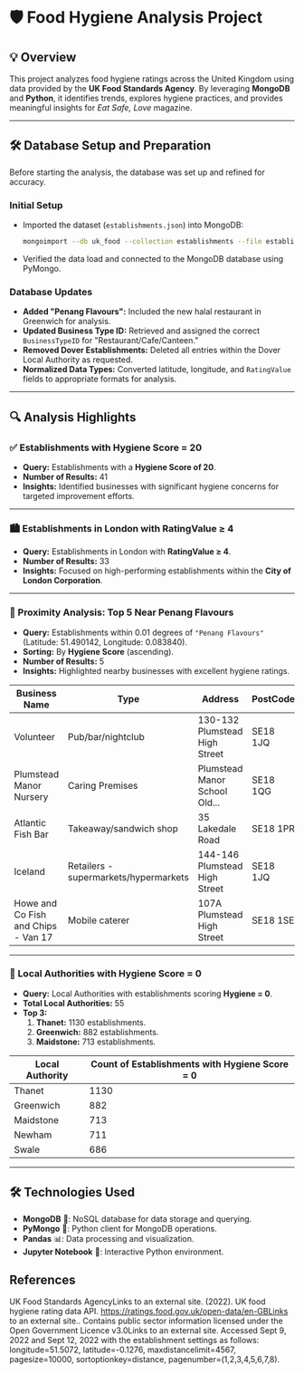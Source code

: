 # 🛡️ Food Hygiene Analysis Project

## 💡 Overview
This project analyzes food hygiene ratings across the United Kingdom using data provided by the **UK Food Standards Agency**. By leveraging **MongoDB** and **Python**, it identifies trends, explores hygiene practices, and provides meaningful insights for *Eat Safe, Love* magazine.

---

## 🛠️ Database Setup and Preparation
Before starting the analysis, the database was set up and refined for accuracy.

### Initial Setup
- Imported the dataset (`establishments.json`) into MongoDB:
  ```bash
  mongoimport --db uk_food --collection establishments --file establishments.json --jsonArray
  ```
- Verified the data load and connected to the MongoDB database using PyMongo.

### Database Updates
- **Added "Penang Flavours":** Included the new halal restaurant in Greenwich for analysis.
- **Updated Business Type ID:** Retrieved and assigned the correct `BusinessTypeID` for "Restaurant/Cafe/Canteen."
- **Removed Dover Establishments:** Deleted all entries within the Dover Local Authority as requested.
- **Normalized Data Types:** Converted latitude, longitude, and `RatingValue` fields to appropriate formats for analysis.

---

## 🔍 Analysis Highlights

### ✅ Establishments with Hygiene Score = 20
- **Query:** Establishments with a **Hygiene Score of 20**.
- **Number of Results:** 41
- **Insights:** Identified businesses with significant hygiene concerns for targeted improvement efforts.

---

### 🏙️ Establishments in London with RatingValue ≥ 4
- **Query:** Establishments in London with **RatingValue ≥ 4**.
- **Number of Results:** 33
- **Insights:** Focused on high-performing establishments within the **City of London Corporation**.

---

### 📍 Proximity Analysis: Top 5 Near Penang Flavours
- **Query:** Establishments within 0.01 degrees of `"Penang Flavours"` (Latitude: 51.490142, Longitude: 0.083840).
- **Sorting:** By **Hygiene Score** (ascending).
- **Number of Results:** 5
- **Insights:** Highlighted nearby businesses with excellent hygiene ratings.

| Business Name                     | Type                                  | Address                         | PostCode   | Hygiene Score | Structural Score | Confidence Score | Distance    |
|-----------------------------------|---------------------------------------|---------------------------------|------------|---------------|------------------|------------------|-------------|
| Volunteer                         | Pub/bar/nightclub                    | 130-132 Plumstead High Street  | SE18 1JQ   | 0             | 0                | 0                | 4646.97 m   |
| Plumstead Manor Nursery           | Caring Premises                      | Plumstead Manor School Old...  | SE18 1QG   | 0             | 0                | 5                | 4646.97 m   |
| Atlantic Fish Bar                 | Takeaway/sandwich shop               | 35 Lakedale Road               | SE18 1PR   | 0             | 0                | 5                | 4646.97 m   |
| Iceland                           | Retailers - supermarkets/hypermarkets| 144-146 Plumstead High Street  | SE18 1JQ   | 0             | 5                | 5                | 4646.94 m   |
| Howe and Co Fish and Chips - Van 17 | Mobile caterer                       | 107A Plumstead High Street     | SE18 1SE   | 0             | 0                | 0                | 4646.96 m   |

---

### 🧼 Local Authorities with Hygiene Score = 0
- **Query:** Local Authorities with establishments scoring **Hygiene = 0**.
- **Total Local Authorities:** 55
- **Top 3:**
  1. **Thanet:** 1130 establishments.
  2. **Greenwich:** 882 establishments.
  3. **Maidstone:** 713 establishments.

| Local Authority         | Count of Establishments with Hygiene Score = 0 |
|--------------------------|-----------------------------------------------|
| Thanet                  | 1130                                          |
| Greenwich               | 882                                           |
| Maidstone               | 713                                           |
| Newham                  | 711                                           |
| Swale                   | 686                                           |

---

## 🛠️ Technologies Used
- **MongoDB** 🐾: NoSQL database for data storage and querying.
- **PyMongo** 🐍: Python client for MongoDB operations.
- **Pandas** 📊: Data processing and visualization.
- **Jupyter Notebook** 📓: Interactive Python environment.

## References
UK Food Standards AgencyLinks to an external site. (2022). UK food hygiene rating data API. https://ratings.food.gov.uk/open-data/en-GBLinks to an external site.. Contains public sector information licensed under the Open Government Licence v3.0Links to an external site.
Accessed Sept 9, 2022 and Sept 12, 2022 with the establishment settings as follows: longitude=51.5072, latitude=-0.1276, maxdistancelimit=4567, pagesize=10000, sortoptionkey=distance, pagenumber=(1,2,3,4,5,6,7,8).

